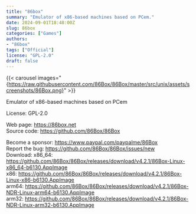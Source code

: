 ```yaml
---
title: "86box"
summary: "Emulator of x86-based machines based on PCem."
date: 2024-09-01T18:48:00Z
slug: 86box
categories: ["Games"]
authors:
- "86box"
tags: ["Official"]
license: "GPL-2.0"
draft: false
---
```


{{< carousel images="{https://raw.githubusercontent.com/86Box/86Box/master/src/unix/assets/screenshots/86Box.png}" >}}


Emulator of x86-based machines based on PCem

License: GPL-2.0

Web page: <https://86box.net>  
Source code: <https://github.com/86Box/86Box>

Become a sponsor: <https://www.paypal.com/paypalme/86Box>  
Report the bug: <https://github.com/86Box/86Box/issues/new>  
Download:   x86_64: <https://github.com/86Box/86Box/releases/download/v4.2.1/86Box-Linux-x86_64-b6130.AppImage>  
            x86: <https://github.com/86Box/86Box/releases/download/v4.2.1/86Box-Linux-x86-b6130.AppImage>  
            arm64: <https://github.com/86Box/86Box/releases/download/v4.2.1/86Box-NDR-Linux-arm64-b6130.AppImage>  
            arm32: <https://github.com/86Box/86Box/releases/download/v4.2.1/86Box-NDR-Linux-arm32-b6130.AppImage>
